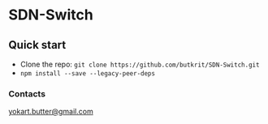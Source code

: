 # SDN-Switch
## Quick start
- Clone the repo: `git clone https://github.com/butkrit/SDN-Switch.git`
- `npm install --save --legacy-peer-deps`
### Contacts
yokart.butter@gmail.com  
